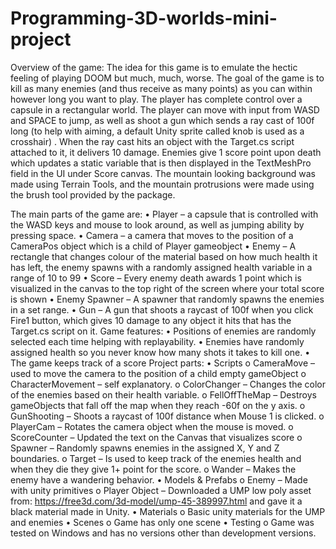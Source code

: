 # Programming-3D-worlds-mini-project
Overview of the game:
The idea for this game is to emulate the hectic feeling of playing DOOM but much, much, worse. The goal of the game is to kill as many enemies (and thus receive as many points) as you can within however long you want to play. 
The player has complete control over a capsule in a rectangular world. The player can move with input from WASD and SPACE to jump, as well as shoot a gun which sends a ray cast of 100f long (to help with aiming, a default Unity sprite called knob is used as a crosshair) . 
When the ray cast hits an object with the Target.cs script attached to it, it delivers 10 damage. Enemies give 1 score point upon death which updates a static variable that is then displayed in the TextMeshPro field in the UI under Score canvas. 
The mountain looking background was made using Terrain Tools, and the mountain protrusions were made using the brush tool provided by the package.

The main parts of the game are:
•	Player – a capsule that is controlled with the WASD keys and mouse to look around, as well as jumping ability by pressing space. 
•	Camera – a camera that moves to the position of a CameraPos object which is a child of Player gameobject
•	Enemy – A rectangle that changes colour of the material based on how much health it has left, the enemy spawns with a randomly assigned health variable in a range of 10 to 99
•	Score – Every enemy death awards 1 point which is visualized in the canvas to the top right of the screen where your total score is shown
•	Enemy Spawner – A spawner that randomly spawns the enemies in a set range. 
•	Gun – A gun that shoots a raycast of 100f when you click Fire1 button, which gives 10 damage to any object it hits that has the Target.cs script on it. 
Game features:
•	Positions of enemies are randomly selected each time helping with replayability.
•	Enemies have randomly assigned health so you never know how many shots it takes to kill one.
•	The game keeps track of a score
Project parts:
•	Scripts
o	CameraMove – used to move the camera to the position of a child empty gameObject 
o	CharacterMovement – self explanatory.
o	ColorChanger – Changes the color of the enemies based on their health variable.
o	FellOffTheMap – Destroys gameObjects that fall off the map when they reach -60f on the y axis. 
o	GunShooting – Shoots a raycast of 100f distance when Mouse 1 is clicked.
o	PlayerCam – Rotates the camera object when the mouse is moved.
o	ScoreCounter – Updated the text on the Canvas that visualizes score
o	Spawner – Randomly spawns enemies in the assigned X, Y and Z boundaries.
o	Target – Is used to keep track of the enemies health and when they die they give 1+ point for the score.
o	Wander – Makes the enemy have a wandering behavior.
•	Models & Prefabs
o	Enemy – Made with unity primitives 
o	Player Object – Downloaded a UMP low poly asset from: https://free3d.com/3d-model/ump-45-389997.html and gave it a black material made in Unity.
•	Materials
o	Basic unity materials for the UMP and enemies
•	Scenes
o	Game has only one scene
•	Testing
o	Game was tested on Windows and has no versions other than development versions.
